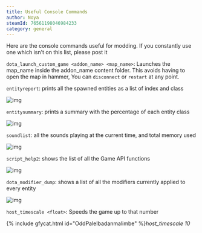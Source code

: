 ```yaml
---
title: Useful Console Commands
author: Noya
steamId: 76561198046984233
category: general
---
```


Here are the console commands useful for modding. If you constantly use one which isn't on this list, please post it 

`dota_launch_custom_game <addon_name> <map_name>`: Launches the map_name inside the addon_name content folder. This avoids having to open the map in hammer, You can `disconnect` or `restart` at any point.

`entityreport`:  prints all the spawned entities as a list of index and class

![img](http://puu.sh/g7Tp0/950028a084.png)

`entitysummary`: prints a summary with the percentage of each entity class

![img](http://puu.sh/g7TmQ/9dd2962c89.png)

`soundlist`: all the sounds playing at the current time, and total memory used

![img](http://puu.sh/g7TlG/cd98c96995.png)

`script_help2`: shows the list of all the Game API functions

![img](http://puu.sh/g7U5Z/a72fc9be17.jpg)

`dota_modifier_dump`: shows a list of all the modifiers currently applied to every entity

![img](http://puu.sh/g7U53/ad13d17fae.jpg)

`host_timescale <float>`: Speeds the game up to that number

{% include gfycat.html id="OddPaleIbadanmalimbe" %}*host_timescale 10*